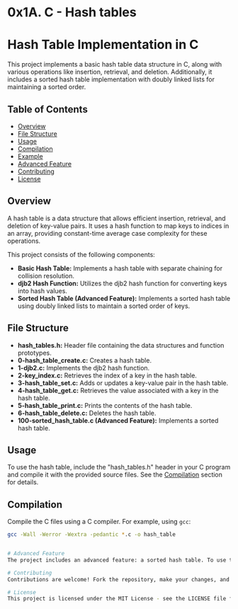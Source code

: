 # 0x1A. C - Hash tables
# Hash Table Implementation in C

This project implements a basic hash table data structure in C, along with various operations like insertion, retrieval, and deletion. Additionally, it includes a sorted hash table implementation with doubly linked lists for maintaining a sorted order.

## Table of Contents

- [Overview](#overview)
- [File Structure](#file-structure)
- [Usage](#usage)
- [Compilation](#compilation)
- [Example](#example)
- [Advanced Feature](#advanced-feature)
- [Contributing](#contributing)
- [License](#license)

## Overview

A hash table is a data structure that allows efficient insertion, retrieval, and deletion of key-value pairs. It uses a hash function to map keys to indices in an array, providing constant-time average case complexity for these operations.

This project consists of the following components:
- **Basic Hash Table:** Implements a hash table with separate chaining for collision resolution.
- **djb2 Hash Function:** Utilizes the djb2 hash function for converting keys into hash values.
- **Sorted Hash Table (Advanced Feature):** Implements a sorted hash table using doubly linked lists to maintain a sorted order of keys.

## File Structure

- **hash_tables.h:** Header file containing the data structures and function prototypes.
- **0-hash_table_create.c:** Creates a hash table.
- **1-djb2.c:** Implements the djb2 hash function.
- **2-key_index.c:** Retrieves the index of a key in the hash table.
- **3-hash_table_set.c:** Adds or updates a key-value pair in the hash table.
- **4-hash_table_get.c:** Retrieves the value associated with a key in the hash table.
- **5-hash_table_print.c:** Prints the contents of the hash table.
- **6-hash_table_delete.c:** Deletes the hash table.
- **100-sorted_hash_table.c (Advanced Feature):** Implements a sorted hash table.

## Usage

To use the hash table, include the "hash_tables.h" header in your C program and compile it with the provided source files. See the [Compilation](#compilation) section for details.

## Compilation

Compile the C files using a C compiler. For example, using `gcc`:

```bash
gcc -Wall -Werror -Wextra -pedantic *.c -o hash_table


# Advanced Feature
The project includes an advanced feature: a sorted hash table. To use this feature, include the "hash_tables.h" header and compile the provided source files, including "100-sorted_hash_table.c".

# Contributing
Contributions are welcome! Fork the repository, make your changes, and submit a pull request. Please follow the existing coding style and include appropriate documentation for your changes.

# License
This project is licensed under the MIT License - see the LICENSE file for details.